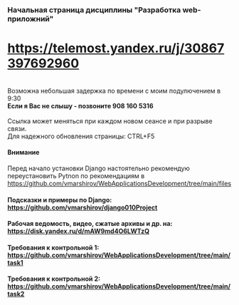 ### Начальная страница дисциплины "Разработка web-приложний"

# https://telemost.yandex.ru/j/30867397692960
<br>Возможна небольшая задержка по времени с моим подулючением в 9:30
<br><b>Если я Вас не слышу - позвоните 908 160 5316</b>
<br><br>Ссылка может  меняться при каждом новом сеансе и при разрыве связи. 
<br>Для надежного обновления страницы: CTRL+F5

#### Внимание
Перед начало установки Django настоятельно рекомендую переустановить Pytnon по рекомендациям в https://github.com/vmarshirov/WebApplicationsDevelopment/tree/main/files



#### Подсказки и примеры по Django: https://github.com/vmarshirov/django010Project

#### Рабочая ведомость, видео, сжатые архивы и др. на: https://disk.yandex.ru/d/mAW9md4O6LWTzQ

#### Требования к контрольной 1: https://github.com/vmarshirov/WebApplicationsDevelopment/tree/main/task1

#### Требования к контрольной 2: https://github.com/vmarshirov/WebApplicationsDevelopment/tree/main/task2


